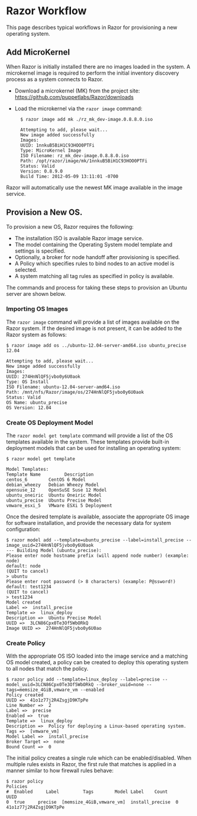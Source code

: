 # Razor Workflow

This page describes typical workflows in Razor for provisioning a new operating system.

## Add MicroKernel

When Razor is initially installed there are no images loaded in the system. A microkernel image is required to perform the initial inventory discovery process as a system connects to Razor.

* Download a microkernel (MK) from the project site: https://github.com/puppetlabs/Razor/downloads
* Load the microkernel via the `razor image` command:

        $ razor image add mk ./rz_mk_dev-image.0.8.8.0.iso
         
        Attempting to add, please wait...
        New image added successfully
        Images:
        UUID: 1nnkuB5BiH1C93HOO0PTFi
        Type: MicroKernel Image
        ISO Filename: rz_mk_dev-image.0.8.8.0.iso
        Path: /opt/razor/image/mk/1nnkuB5BiH1C93HOO0PTFi
        Status: Valid
        Version: 0.8.9.0
        Build Time: 2012-05-09 13:11:01 -0700

Razor will automatically use the newest MK image available in the image service.

## Provision a New OS.

To provision a new OS, Razor requires the following:

* The installation ISO is available Razor image service.
* The model containing the Operating System model template and settings is specified.
* Optionally, a broker for node handoff after provisioning is specified.
* A Policy which specifies rules to bind nodes to an active model is selected.
* A system matching all tag rules as specified in policy is available.

The commands and process for taking these steps to provision an Ubuntu server are shown below.

### Importing OS Images

The `razor image` command will provide a list of images available on the Razor system. If the desired image is not present, it can be added to the Razor system as follows:

    $ razor image add os ../ubuntu-12.04-server-amd64.iso ubuntu_precise 12.04
    
    Attempting to add, please wait...
    New image added successfully
    Images:
    UUID: 274HnNlQF5jvbo0y6U0aok
    Type: OS Install
    ISO Filename: ubuntu-12.04-server-amd64.iso
    Path: /mnt/nfs/Razor/image/os/274HnNlQF5jvbo0y6U0aok
    Status: Valid
    OS Name: ubuntu_precise
    OS Version: 12.04

### Create OS Deployment Model

The `razor model get template` command will provide a list of the OS templates available in the system. These templates provide built-in deployment models that can be used for installing an operating system:

    $ razor model get template
    
    Model Templates:
    Template Name         Description         
    centos_6        CentOS 6 Model            
    debian_wheezy   Debian Wheezy Model       
    opensuse_12     OpenSuSE Suse 12 Model    
    ubuntu_oneiric  Ubuntu Oneiric Model      
    ubuntu_precise  Ubuntu Precise Model      
    vmware_esxi_5   VMware ESXi 5 Deployment  

Once the desired template is available, associate the appropriate OS image for software installation, and provide the necessary data for system configuration:

    $ razor model add --template=ubuntu_precise --label=install_precise --image_uuid=274HnNlQF5jvbo0y6U0aok
    --- Building Model (ubuntu_precise):
    Please enter node hostname prefix (will append node number) (example: node)
    default: node
    (QUIT to cancel)
    > ubuntu
    Please enter root password (> 8 characters) (example: P@ssword!)
    default: test1234
    (QUIT to cancel)
    > test1234
    Model created
    Label =>  install_precise
    Template =>  linux_deploy
    Description =>  Ubuntu Precise Model
    UUID =>  3LCN86Cpx0Te3Of5WbORkQ
    Image UUID =>  274HnNlQF5jvbo0y6U0ao

### Create Policy

With the appropriate OS ISO loaded into the image service and a matching OS model created, a policy can be created to deploy this operating system to all nodes that match the policy.

    $ razor policy add --template=linux_deploy --label=precise --model_uuid=3LCN86Cpx0Te3Of5WbORkQ --broker_uuid=none --tags=memsize_4GiB,vmware_vm --enabled
    Policy created
    UUID =>  41o1z77j2R4ZsgjD9KTpPe
    Line Number =>  2
    Label =>  precise
    Enabled =>  true
    Template =>  linux_deploy
    Description =>  Policy for deploying a Linux-based operating system.
    Tags =>  [vmware_vm]
    Model Label =>  install_precise
    Broker Target =>  none
    Bound Count =>  0

The initial policy creates a single rule which can be enabled/disabled. When multiple rules exists in Razor, the first rule that matches is applied in a manner similar to how firewall rules behave:

    $ razor policy
    Policies
    #  Enabled     Label         Tags        Model Label    Count           UUID           
    0  true     precise  [memsize_4GiB,vmware_vm]  install_precise  0      41o1z77j2R4ZsgjD9KTpPe

